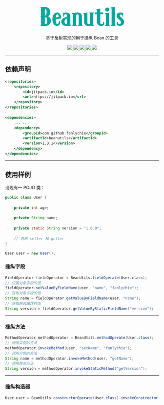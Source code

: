 <p align="center">
    <a href="#">
        <img src="https://raw.githubusercontent.com/fanlychie/mdimg/master/beanutils_logo_img.png">
    </a>
</p>
<p align="center">
    基于反射实现的用于操纵 Bean 的工具
</p>
<p align="center">
    <a href="https://circleci.com/gh/fanlychie/beanutils" target="_blank" title="Circle CI">
        <img src="https://circleci.com/gh/fanlychie/beanutils.svg?style=svg&circle-token=1173052afd21856384d886a4aac200286199cc15">
    </a>
    <a href="https://codecov.io/gh/fanlychie/beanutils" target="_blank" title="Codecov">
        <img src="https://codecov.io/gh/fanlychie/beanutils/branch/master/graph/badge.svg">
    </a>
    <a href="https://www.codacy.com/app/fanlychie/beanutils?utm_source=github.com&amp;utm_medium=referral&amp;utm_content=fanlychie/beanutils&amp;utm_campaign=Badge_Grade" target="_blank" title="Codacy">
        <img src="https://api.codacy.com/project/badge/Grade/5ff9303ddee34d3c96c56f8309c34960">
    </a>
    <a href="http://www.apache.org/licenses/LICENSE-2.0" target="_blank" title="License">
        <img src="https://img.shields.io/github/license/fanlychie/beanutils.svg">
    </a>
    <a href="https://jitpack.io/#fanlychie/beanutils" target="_blank" title="Jitpack">
        <img src="https://jitpack.io/v/fanlychie/beanutils.svg">
    </a>
</p>

---

## 依赖声明

```xml
<repositories>
    <repository>
        <id>jitpack.io</id>
        <url>https://jitpack.io</url>
    </repository>
</repositories>

<dependencies>
    ... ...
    <dependency>
        <groupId>com.github.fanlychie</groupId>
        <artifactId>beanutils</artifactId>
        <version>1.0.1</version>
    </dependency>
</dependencies>
```

---

## 使用样例

设现有一 POJO 类：

```java
public class User {

    private int age;

    private String name;
    
    private static String version = "1.0.0";

    // 忽略 setter 和 getter
}
```

```java
User user = new User();
```

### 操纵字段

```java
FieldOperator fieldOperator = BeanUtils.fieldOperate(User.class);
// 设置对象字段的值
fieldOperator.setValueByFieldName(user, "name", "fanlychie");
// 获取对象字段的值
String name = fieldOperator.getValueByFieldName(user, "name");
// 获取静态属性的值
String version = fieldOperator.getValueByStaticFieldName("version");
```

---

### 操纵方法

```java
MethodOperator methodOperator = BeanUtils.methodOperate(User.class);
// 调用实例的方法
methodOperator.invokeMethod(user, "setName", "fanlychie");
// 调用实例的方法
String name = methodOperator.invokeMethod(user, "getName");
// 调用静态方法
String version = methodOperator.invokeStaticMethod("getVersion");
```

---

### 操纵构造器

```java
User user = BeanUtils.constructorOperate(User.class).invokeConstructor();
```
